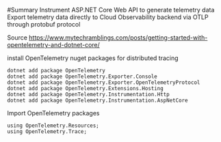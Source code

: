 #Summary
Instrument ASP.NET Core Web API to generate telemetry data
Export telemetry data directly to Cloud Observability backend via OTLP through protobuf protocol

Source
https://www.mytechramblings.com/posts/getting-started-with-opentelemetry-and-dotnet-core/

install OpenTelemetry nuget packages for distributed tracing
```
dotnet add package OpenTelemetry
dotnet add package OpenTelemetry.Exporter.Console
dotnet add package OpenTelemetry.Exporter.OpenTelemetryProtocol
dotnet add package OpenTelemetry.Extensions.Hosting
dotnet add package OpenTelemetry.Instrumentation.Http
dotnet add package OpenTelemetry.Instrumentation.AspNetCore
```

Import OpenTelemetry packages
```
using OpenTelemetry.Resources;
using OpenTelemetry.Trace;
```